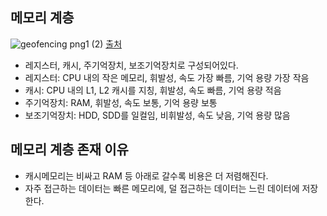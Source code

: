 ## 메모리 계층
![geofencing png1 (2)](https://github.com/user-attachments/assets/a5facab6-8751-4c95-b147-579c68e0a379)
[출처](https://velog.io/@ajm0718/%EB%A9%94%EB%AA%A8%EB%A6%AC-%EA%B5%AC%EC%A1%B0)
- 레지스터, 캐시, 주기억장치, 보조기억장치로 구성되어있다.
- 레지스터: CPU 내의 작은 메모리, 휘발성, 속도 가장 빠름, 기억 용량 가장 작음
- 캐시: CPU 내의 L1, L2 캐시를 지칭, 휘발성, 속도 빠름, 기억 용량 적음
- 주기억장치: RAM, 휘발성, 속도 보통, 기억 용량 보통
- 보조기억장치: HDD, SDD를 일컬임, 비휘발성, 속도 낮음, 기억 용량 많음

## 메모리 계층 존재 이유
- 캐시메모리는 비싸고 RAM 등 아래로 갈수록 비용은 더 저렴해진다.
- 자주 접근하는 데이터는 빠른 메모리에, 덜 접근하는 데이터는 느린 데이터에 저장한다.
